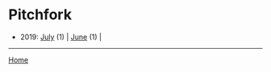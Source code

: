 # Pitchfork

  * 2019: 
      [July](./pitchfork-2019-07.md) (1) | 
      [June](./pitchfork-2019-06.md) (1) | 

----

[Home](../)
